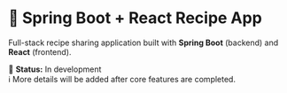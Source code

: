 # 🍲 Spring Boot + React Recipe App

Full-stack recipe sharing application built with **Spring Boot** (backend) and **React** (frontend).

🚧 **Status:** In development  
ℹ️ More details will be added after core features are completed.